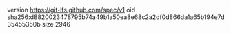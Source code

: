 version https://git-lfs.github.com/spec/v1
oid sha256:d8820023478795b74a49b1a50ea8e68c2a2df0d866da1a65b194e7d35455350b
size 2946
